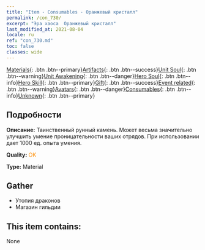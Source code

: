 ```yaml
---
title: "Item - Consumables - Оранжевый кристалл"
permalink: /con_730/
excerpt: "Эра хаоса  Оранжевый кристалл"
last_modified_at: 2021-08-04
locale: ru
ref: "con_730.md"
toc: false
classes: wide
---
```

 [Materials](/ItemsRU/){: .btn .btn--primary}[Artifacts](/ItemsRU/Artifacts/){: .btn .btn--success}[Unit Soul](/ItemsRU/UnitSoul/){: .btn .btn--warning}[Unit Awakening](/ItemsRU/UnitAwakening/){: .btn .btn--danger}[Hero Soul](/ItemsRU/HeroSoul/){: .btn .btn--info}[Hero Skill](/ItemsRU/HeroSkill/){: .btn .btn--primary}[Gift](/ItemsRU/Gift/){: .btn .btn--success}[Event related](/ItemsRU/Events/){: .btn .btn--warning}[Avatars](/ItemsRU/Avatars/){: .btn .btn--danger}[Consumables](/ItemsRU/Consumables/){: .btn .btn--info}[Unknown](/ItemsRU/Unknown/){: .btn .btn--primary}

## Подробности
 **Описание:** Таинственный рунный камень. Может весьма значительно улучшить умение проницательности ваших отрядов. При использовании дает 1000 ед. опыта умения.

 **Quality:** <span style="color: #FF8C00">OK</span>

 **Type:** Material

## Gather

*    Утопия драконов 
*    Магазин гильдии 

## This item contains:

  None


